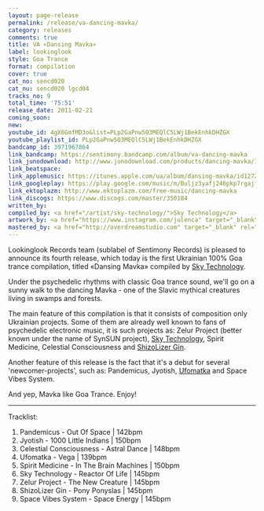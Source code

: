 ```yaml
---
layout: page-release
permalink: /release/va-dancing-mavka/
category: releases
comments: true
title: VA «Dansing Mavka»
label: lookinglook
style: Goa Trance
format: compilation
cover: true
cat_no: sencd020
cat_nu: sencd020 lgcd04
tracks_no: 9
total_time: '75:51'
release_date: 2011-02-21
coming_soon: 
new: 
youtube_id: 4gX6GmfMD3o&list=PLp2GaPnw5O3MEQlC5LWj1BekEnhkDHZGX
youtube_playlist_id: PLp2GaPnw5O3MEQlC5LWj1BekEnhkDHZGX
bandcamp_id: 3971967864
link_bandcamp: https://sentimony.bandcamp.com/album/va-dancing-mavka
link_junodownload: http://www.junodownload.com/products/dancing-mavka/1658401-02
link_beatspace: 
link_applemusic: https://itunes.apple.com/ua/album/dansing-mavka/id1272427474?l=uk
link_googleplay: https://play.google.com/music/m/Buljz3yafj246pkp7rgajfr3y3m?t=Dansing_Mavka
link_ektoplazm: http://www.ektoplazm.com/free-music/dancing-mavka
link_discogs: https://www.discogs.com/master/350184
written_by: 
compiled_by: <a href="/artist/sky-technology/">Sky Technology</a>
artwork_by: <a href="https://www.instagram.com/julenca" target="_blank" rel="noopener">Ju Ju</a>
mastered_by: <a href="http://overdreamstudio.com" target="_blank" rel="noopener">Makus @ Overdream Studio</a>
---
```


Lookinglook Records team (sublabel of Sentimony Records) is pleased to announce its fourth release, which today is the first Ukrainian 100% Goa trance compilation, titled «Dansing Mavka» compiled by <a href="/artist/sky-technology/">Sky Technology</a>.

Under the psychedelic rhythms with classic Goa trance sound, we'll go on a sunny walk to the dancing Mavka - one of the Slavic mythical creatures living in swamps and forests.

The main feature of this compilation is that it consists of composition only Ukrainian projects. Some of them are already well known to fans of psychedelic electronic music, it is such projects as: Zelur Project (better known under the name of SynSUN project), <a href="/artist/sky-technology/">Sky Technology</a>, Spirit Medicine, Celestial Consciousness and <a href="/artist/shizoLizer-gin/">ShizoLizer Gin</a>.

Another feature of this release is the fact that it's a debut for several 'newcomer-projects', such as: Pandemicus, Jyotish, <a href="/artist/ufomatka/">Ufomatka</a> and Space Vibes System.

And yep, Mavka like Goa Trance. Enjoy!

---
Tracklist:

01. Pandemicus - Out Of Space \| 142bpm
02. Jyotish - 1000 Little Indians \| 150bpm
03. Celestial Consciousness - Astral Dance \| 148bpm
04. Ufomatka - Vega \| 139bpm
05. Spirit Medicine - In The Brain Machines \| 150bpm
06. Sky Technology - Reactor Of Life \| 145bpm
07. Zelur Project - The New Creature \| 145bpm
08. ShizoLizer Gin - Pony Ponyslas \| 145bpm
09. Space Vibes System - Space Energy \| 145bpm

